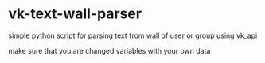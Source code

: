 # vk-text-wall-parser
simple python script for parsing text from wall of user or group using vk_api

make sure that you are changed variables with your own data
